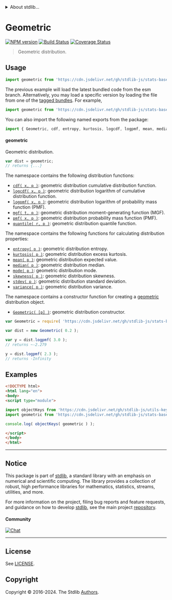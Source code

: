 <!--

@license Apache-2.0

Copyright (c) 2018 The Stdlib Authors.

Licensed under the Apache License, Version 2.0 (the "License");
you may not use this file except in compliance with the License.
You may obtain a copy of the License at

   http://www.apache.org/licenses/LICENSE-2.0

Unless required by applicable law or agreed to in writing, software
distributed under the License is distributed on an "AS IS" BASIS,
WITHOUT WARRANTIES OR CONDITIONS OF ANY KIND, either express or implied.
See the License for the specific language governing permissions and
limitations under the License.

-->


<details>
  <summary>
    About stdlib...
  </summary>
  <p>We believe in a future in which the web is a preferred environment for numerical computation. To help realize this future, we've built stdlib. stdlib is a standard library, with an emphasis on numerical and scientific computation, written in JavaScript (and C) for execution in browsers and in Node.js.</p>
  <p>The library is fully decomposable, being architected in such a way that you can swap out and mix and match APIs and functionality to cater to your exact preferences and use cases.</p>
  <p>When you use stdlib, you can be absolutely certain that you are using the most thorough, rigorous, well-written, studied, documented, tested, measured, and high-quality code out there.</p>
  <p>To join us in bringing numerical computing to the web, get started by checking us out on <a href="https://github.com/stdlib-js/stdlib">GitHub</a>, and please consider <a href="https://opencollective.com/stdlib">financially supporting stdlib</a>. We greatly appreciate your continued support!</p>
</details>

# Geometric

[![NPM version][npm-image]][npm-url] [![Build Status][test-image]][test-url] [![Coverage Status][coverage-image]][coverage-url] <!-- [![dependencies][dependencies-image]][dependencies-url] -->

> Geometric distribution.



<section class="usage">

## Usage

```javascript
import geometric from 'https://cdn.jsdelivr.net/gh/stdlib-js/stats-base-dists-geometric@esm/index.mjs';
```
The previous example will load the latest bundled code from the esm branch. Alternatively, you may load a specific version by loading the file from one of the [tagged bundles](https://github.com/stdlib-js/stats-base-dists-geometric/tags). For example,

```javascript
import geometric from 'https://cdn.jsdelivr.net/gh/stdlib-js/stats-base-dists-geometric@v0.2.0-esm/index.mjs';
```

You can also import the following named exports from the package:

```javascript
import { Geometric, cdf, entropy, kurtosis, logcdf, logpmf, mean, median, mgf, mode, pmf, quantile, skewness, stdev, variance } from 'https://cdn.jsdelivr.net/gh/stdlib-js/stats-base-dists-geometric@esm/index.mjs';
```

#### geometric

Geometric distribution.

```javascript
var dist = geometric;
// returns {...}
```

The namespace contains the following distribution functions:

<!-- <toc pattern="*+(cdf|pmf|mgf|quantile)*"> -->

<div class="namespace-toc">

-   <span class="signature">[`cdf( x, p )`][@stdlib/stats/base/dists/geometric/cdf]</span><span class="delimiter">: </span><span class="description">geometric distribution cumulative distribution function.</span>
-   <span class="signature">[`logcdf( x, p )`][@stdlib/stats/base/dists/geometric/logcdf]</span><span class="delimiter">: </span><span class="description">geometric distribution logarithm of cumulative distribution function.</span>
-   <span class="signature">[`logpmf( x, p )`][@stdlib/stats/base/dists/geometric/logpmf]</span><span class="delimiter">: </span><span class="description">geometric distribution logarithm of probability mass function (PMF).</span>
-   <span class="signature">[`mgf( t, p )`][@stdlib/stats/base/dists/geometric/mgf]</span><span class="delimiter">: </span><span class="description">geometric distribution moment-generating function (MGF).</span>
-   <span class="signature">[`pmf( x, p )`][@stdlib/stats/base/dists/geometric/pmf]</span><span class="delimiter">: </span><span class="description">geometric distribution probability mass function (PMF).</span>
-   <span class="signature">[`quantile( r, p )`][@stdlib/stats/base/dists/geometric/quantile]</span><span class="delimiter">: </span><span class="description">geometric distribution quantile function.</span>

</div>

<!-- </toc> -->

The namespace contains the following functions for calculating distribution properties:

<!-- <toc pattern="*+(entropy|kurtosis|mean|median|mode|skewness|stdev|variance)*"> -->

<div class="namespace-toc">

-   <span class="signature">[`entropy( p )`][@stdlib/stats/base/dists/geometric/entropy]</span><span class="delimiter">: </span><span class="description">geometric distribution entropy.</span>
-   <span class="signature">[`kurtosis( p )`][@stdlib/stats/base/dists/geometric/kurtosis]</span><span class="delimiter">: </span><span class="description">geometric distribution excess kurtosis.</span>
-   <span class="signature">[`mean( p )`][@stdlib/stats/base/dists/geometric/mean]</span><span class="delimiter">: </span><span class="description">geometric distribution expected value.</span>
-   <span class="signature">[`median( p )`][@stdlib/stats/base/dists/geometric/median]</span><span class="delimiter">: </span><span class="description">geometric distribution median.</span>
-   <span class="signature">[`mode( p )`][@stdlib/stats/base/dists/geometric/mode]</span><span class="delimiter">: </span><span class="description">geometric distribution mode.</span>
-   <span class="signature">[`skewness( p )`][@stdlib/stats/base/dists/geometric/skewness]</span><span class="delimiter">: </span><span class="description">geometric distribution skewness.</span>
-   <span class="signature">[`stdev( p )`][@stdlib/stats/base/dists/geometric/stdev]</span><span class="delimiter">: </span><span class="description">geometric distribution standard deviation.</span>
-   <span class="signature">[`variance( p )`][@stdlib/stats/base/dists/geometric/variance]</span><span class="delimiter">: </span><span class="description">geometric distribution variance.</span>

</div>

<!-- </toc> -->

The namespace contains a constructor function for creating a [geometric][geometric-distribution] distribution object.

<!-- <toc pattern="*ctor*"> -->

<div class="namespace-toc">

-   <span class="signature">[`Geometric( [p] )`][@stdlib/stats/base/dists/geometric/ctor]</span><span class="delimiter">: </span><span class="description">geometric distribution constructor.</span>

</div>

<!-- </toc> -->

```javascript
var Geometric = require( 'https://cdn.jsdelivr.net/gh/stdlib-js/stats-base-dists-geometric' ).Geometric;

var dist = new Geometric( 0.2 );

var y = dist.logpmf( 3.0 );
// returns ~-2.279

y = dist.logpmf( 2.3 );
// returns -Infinity
```

</section>

<!-- /.usage -->

<section class="examples">

## Examples

<!-- TODO: better examples -->

<!-- eslint no-undef: "error" -->

```html
<!DOCTYPE html>
<html lang="en">
<body>
<script type="module">

import objectKeys from 'https://cdn.jsdelivr.net/gh/stdlib-js/utils-keys@esm/index.mjs';
import geometric from 'https://cdn.jsdelivr.net/gh/stdlib-js/stats-base-dists-geometric@esm/index.mjs';

console.log( objectKeys( geometric ) );

</script>
</body>
</html>
```

</section>

<!-- /.examples -->

<!-- Section for related `stdlib` packages. Do not manually edit this section, as it is automatically populated. -->

<section class="related">

</section>

<!-- /.related -->

<!-- Section for all links. Make sure to keep an empty line after the `section` element and another before the `/section` close. -->


<section class="main-repo" >

* * *

## Notice

This package is part of [stdlib][stdlib], a standard library with an emphasis on numerical and scientific computing. The library provides a collection of robust, high performance libraries for mathematics, statistics, streams, utilities, and more.

For more information on the project, filing bug reports and feature requests, and guidance on how to develop [stdlib][stdlib], see the main project [repository][stdlib].

#### Community

[![Chat][chat-image]][chat-url]

---

## License

See [LICENSE][stdlib-license].


## Copyright

Copyright &copy; 2016-2024. The Stdlib [Authors][stdlib-authors].

</section>

<!-- /.stdlib -->

<!-- Section for all links. Make sure to keep an empty line after the `section` element and another before the `/section` close. -->

<section class="links">

[npm-image]: http://img.shields.io/npm/v/@stdlib/stats-base-dists-geometric.svg
[npm-url]: https://npmjs.org/package/@stdlib/stats-base-dists-geometric

[test-image]: https://github.com/stdlib-js/stats-base-dists-geometric/actions/workflows/test.yml/badge.svg?branch=v0.2.0
[test-url]: https://github.com/stdlib-js/stats-base-dists-geometric/actions/workflows/test.yml?query=branch:v0.2.0

[coverage-image]: https://img.shields.io/codecov/c/github/stdlib-js/stats-base-dists-geometric/main.svg
[coverage-url]: https://codecov.io/github/stdlib-js/stats-base-dists-geometric?branch=main

<!--

[dependencies-image]: https://img.shields.io/david/stdlib-js/stats-base-dists-geometric.svg
[dependencies-url]: https://david-dm.org/stdlib-js/stats-base-dists-geometric/main

-->

[chat-image]: https://img.shields.io/gitter/room/stdlib-js/stdlib.svg
[chat-url]: https://app.gitter.im/#/room/#stdlib-js_stdlib:gitter.im

[stdlib]: https://github.com/stdlib-js/stdlib

[stdlib-authors]: https://github.com/stdlib-js/stdlib/graphs/contributors

[umd]: https://github.com/umdjs/umd
[es-module]: https://developer.mozilla.org/en-US/docs/Web/JavaScript/Guide/Modules

[deno-url]: https://github.com/stdlib-js/stats-base-dists-geometric/tree/deno
[deno-readme]: https://github.com/stdlib-js/stats-base-dists-geometric/blob/deno/README.md
[umd-url]: https://github.com/stdlib-js/stats-base-dists-geometric/tree/umd
[umd-readme]: https://github.com/stdlib-js/stats-base-dists-geometric/blob/umd/README.md
[esm-url]: https://github.com/stdlib-js/stats-base-dists-geometric/tree/esm
[esm-readme]: https://github.com/stdlib-js/stats-base-dists-geometric/blob/esm/README.md
[branches-url]: https://github.com/stdlib-js/stats-base-dists-geometric/blob/main/branches.md

[stdlib-license]: https://raw.githubusercontent.com/stdlib-js/stats-base-dists-geometric/main/LICENSE

[geometric-distribution]: https://en.wikipedia.org/wiki/Geometric_distribution

<!-- <toc-links> -->

[@stdlib/stats/base/dists/geometric/ctor]: https://github.com/stdlib-js/stats-base-dists-geometric-ctor/tree/esm

[@stdlib/stats/base/dists/geometric/entropy]: https://github.com/stdlib-js/stats-base-dists-geometric-entropy/tree/esm

[@stdlib/stats/base/dists/geometric/kurtosis]: https://github.com/stdlib-js/stats-base-dists-geometric-kurtosis/tree/esm

[@stdlib/stats/base/dists/geometric/mean]: https://github.com/stdlib-js/stats-base-dists-geometric-mean/tree/esm

[@stdlib/stats/base/dists/geometric/median]: https://github.com/stdlib-js/stats-base-dists-geometric-median/tree/esm

[@stdlib/stats/base/dists/geometric/mode]: https://github.com/stdlib-js/stats-base-dists-geometric-mode/tree/esm

[@stdlib/stats/base/dists/geometric/skewness]: https://github.com/stdlib-js/stats-base-dists-geometric-skewness/tree/esm

[@stdlib/stats/base/dists/geometric/stdev]: https://github.com/stdlib-js/stats-base-dists-geometric-stdev/tree/esm

[@stdlib/stats/base/dists/geometric/variance]: https://github.com/stdlib-js/stats-base-dists-geometric-variance/tree/esm

[@stdlib/stats/base/dists/geometric/cdf]: https://github.com/stdlib-js/stats-base-dists-geometric-cdf/tree/esm

[@stdlib/stats/base/dists/geometric/logcdf]: https://github.com/stdlib-js/stats-base-dists-geometric-logcdf/tree/esm

[@stdlib/stats/base/dists/geometric/logpmf]: https://github.com/stdlib-js/stats-base-dists-geometric-logpmf/tree/esm

[@stdlib/stats/base/dists/geometric/mgf]: https://github.com/stdlib-js/stats-base-dists-geometric-mgf/tree/esm

[@stdlib/stats/base/dists/geometric/pmf]: https://github.com/stdlib-js/stats-base-dists-geometric-pmf/tree/esm

[@stdlib/stats/base/dists/geometric/quantile]: https://github.com/stdlib-js/stats-base-dists-geometric-quantile/tree/esm

<!-- </toc-links> -->

</section>

<!-- /.links -->
